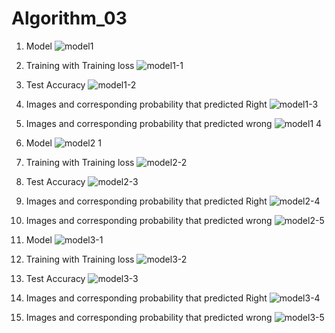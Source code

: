 # Algorithm_03

 1. Model
 ![model1](https://user-images.githubusercontent.com/55006496/173584156-9b51239c-751c-457f-b363-84e3d0b8228f.png)

 2. Training with Training loss
 ![model1-1](https://user-images.githubusercontent.com/55006496/173584487-18ce101f-6a90-4df6-b977-641504a2a7d7.png)

 3. Test Accuracy
 ![model1-2](https://user-images.githubusercontent.com/55006496/173584799-1ff5a2d9-b163-4068-9f1e-e0a2beecb2fe.png)

 4. Images and corresponding probability that predicted Right
 ![model1-3](https://user-images.githubusercontent.com/55006496/173585040-3dfddcfe-d81e-49f8-8fef-1a090f541c3f.png)

 5. Images and corresponding probability that predicted wrong
 ![model1 4](https://user-images.githubusercontent.com/55006496/173585370-a5ec46e6-e620-4056-ac0e-46354b96df27.png)






 1. Model
 ![model2 1](https://user-images.githubusercontent.com/55006496/173586570-77528bf2-ad30-48ad-ac86-bb978c72639e.png)

 2. Training with Training loss
 ![model2-2](https://user-images.githubusercontent.com/55006496/173587345-40acc2b7-bfd1-4c15-8159-47ce900f7a69.png)

 3. Test Accuracy
 ![model2-3](https://user-images.githubusercontent.com/55006496/173587570-463033e9-84c9-4914-ad1b-ca390cd33e3c.png)

 4. Images and corresponding probability that predicted Right
 ![model2-4](https://user-images.githubusercontent.com/55006496/173587738-75a12f5d-8e16-4ead-acc2-c9b415f17e24.png)

 5. Images and corresponding probability that predicted wrong
 ![model2-5](https://user-images.githubusercontent.com/55006496/173587854-8403cdf2-cb5d-4777-b178-df226bc6eaf5.png)






 1. Model
 ![model3-1](https://user-images.githubusercontent.com/55006496/173588474-af2bc50f-cc39-4007-87ae-44f5aa7073b6.png)

 2. Training with Training loss
 ![model3-2](https://user-images.githubusercontent.com/55006496/173589689-714859f9-2a20-40d0-8dae-9cf6e1cdcf05.png)

 3. Test Accuracy
 ![model3-3](https://user-images.githubusercontent.com/55006496/173589857-78155d5a-d737-4f40-a4c3-c8d0c8b80c92.png)

 4. Images and corresponding probability that predicted Right
 ![model3-4](https://user-images.githubusercontent.com/55006496/173589975-0b42f431-c859-49af-8148-165d3c796f56.png)

 5. Images and corresponding probability that predicted wrong
 ![model3-5](https://user-images.githubusercontent.com/55006496/173590114-b334c2c5-edc8-4d6b-a3a1-6acc5ea5c982.png)
